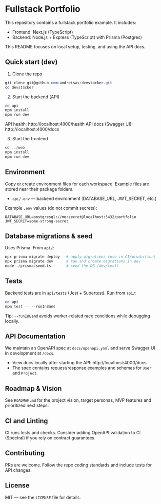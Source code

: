 # Fullstack Portfolio

This repository contains a fullstack portfolio example. It includes:

- Frontend: Next.js (TypeScript)
- Backend: Node.js + Express (TypeScript) with Prisma (Postgres)

This README focuses on local setup, testing, and using the API docs.

## Quick start (dev)

1. Clone the repo

```powershell
git clone git@github.com:andreisas/devstacker.git
cd devstacker
```

2. Start the backend (API)

```powershell
cd api
npm install
npm run dev
```

API health: http://localhost:4000/health
API docs (Swagger UI): http://localhost:4000/docs

3. Start the frontend

```powershell
cd ../web
npm install
npm run dev
```

## Environment

Copy or create environment files for each workspace. Example files are stored near their package folders.

- `api/.env` — backend environment (DATABASE_URL, JWT_SECRET, etc.)

Example `.env` values (do not commit secrets):

```env
DATABASE_URL=postgresql://me:secret@localhost:5432/portfolio
JWT_SECRET=some-strong-secret
```

## Database migrations & seed

Uses Prisma. From `api/`:

```powershell
npx prisma migrate deploy   # apply migrations (use in CI/production)
npx prisma migrate dev      # run and create migrations in dev
node ./prisma/seed.ts       # seed the DB (dev/test)
```

## Tests

Backend tests are in `api/tests` (Jest + Supertest). Run from `api/`:

```powershell
cd api
npm test -- --runInBand
```

Tip: `--runInBand` avoids worker-related race conditions while debugging locally.

## API Documentation

We maintain an OpenAPI spec at `docs/openapi.yaml` and serve Swagger UI in development at `/docs`.

- View docs locally after starting the API: http://localhost:4000/docs
- The spec contains request/response examples and schemas for `User` and `Project`.

## Roadmap & Vision

See `ROADMAP.md` for the project vision, target personas, MVP features and prioritized next steps.

## CI and Linting

CI runs tests and checks. Consider adding OpenAPI validation to CI (Spectral) if you rely on contract guarantees.

## Contributing

PRs are welcome. Follow the repo coding standards and include tests for API changes.

## License

MIT — see the `LICENSE` file for details.
